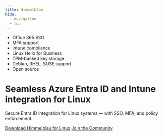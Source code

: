 ```yaml
---
title: Himmelblau
hide:
  - navigation
  - toc
---
```


<script>
  if (document.querySelector('link[rel=canonical][href$="/"]')) {
    document.body.setAttribute('data-home', 'true');
  }
</script>

  <div>
<ul>
  <li>Office 365 SSO</li>
  <li>MFA support</li>
  <li>Intune compliance</li>
  <li>Linux Hello for Business</li>
  <li>TPM-backed key storage</li>
  <li>Debian, RHEL, SUSE support</li>
  <li>Open source</li>
</ul>
    <h1>Seamless Azure Entra ID and Intune integration for Linux</h1>
    <p>Secure Entra ID integration for Linux systems — with SSO, MFA, and policy enforcement.</p>
    <div>
      <a href="/s/downloads" class="md-button md-button--primary">Download Himmelblau for Linux</a>
      <a href="/s/community" class="md-button">Join the Community</a>
    </div>
  </div>
